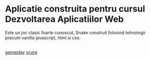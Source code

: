 # Aplicatie construita pentru cursul Dezvoltarea Aplicatiilor Web
Este un joc clasic foarte cunoscut, Snake construit folosind tehnologii
precum vanilla javascript, html si css:<br/><br/>

[gameplay]()
[score]()

